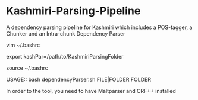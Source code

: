 Kashmiri-Parsing-Pipeline
=========================

A dependency parsing pipeline for Kashmiri which includes a POS-tagger, a Chunker and an Intra-chunk Dependency Parser

vim ~/.bashrc

export kashPar=/path/to/KashmiriParsingFolder

source ~/.bashrc

USAGE:: bash dependencyParser.sh FILE|FOLDER FOLDER

In order to the tool, you need to have Maltparser and CRF++ installed
